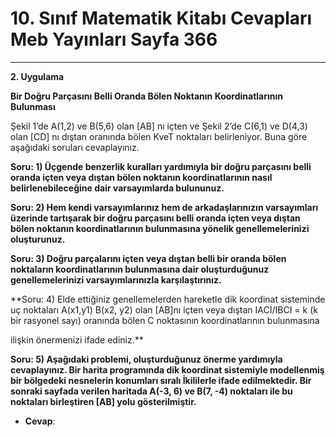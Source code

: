 # 10. Sınıf Matematik Kitabı Cevapları Meb Yayınları Sayfa 366

---

**2. Uygulama**

**Bir Doğru Parçasını Belli Oranda Bölen Noktanın Koordinatlarının Bulunması**

Şekil 1’de A(1,2) ve B(5,6) olan [AB] nı içten ve Şekil 2’de C(6,1) ve D(4,3) olan [CD] nı dıştan oranında bölen KveT noktaları belirleniyor. Buna göre aşağıdaki soruları cevaplayınız.

**Soru: 1) Üçgende benzerlik kuralları yardımıyla bir doğru parçasını belli oranda içten veya dıştan bölen noktanın koordinatlarının nasıl belirlenebileceğine dair varsayımlarda bulununuz.**

**Soru: 2) Hem kendi varsayımlarınız hem de arkadaşlarınızın varsayımları üzerinde tartışarak bir doğru parçasını belli oranda içten veya dıştan bölen noktanın koordinatlarının bulunmasına yönelik genellemelerinizi oluşturunuz.**

**Soru: 3) Doğru parçalarını içten veya dıştan belli bir oranda bölen noktaların koordinatlarının bulunmasına dair oluşturduğunuz genellemelerinizi varsayımlarınızla karşılaştırınız.**

**Soru: 4) Elde ettiğiniz genellemelerden hareketle dik koordinat sisteminde uç noktaları A(x1,y1) B(x2, y2) olan [AB]nı içten veya dıştan IACI/IBCI = k (k bir rasyonel sayı) oranında bölen C noktasının koordinatlarının bulunmasına

 ilişkin önermenizi ifade ediniz.**

**Soru: 5) Aşağıdaki problemi, oluşturduğunuz önerme yardımıyla cevaplayınız. Bir harita programında dik koordinat sistemiyle modellenmiş bir bölgedeki nesnelerin konumları sıralı İkililerle ifade edilmektedir. Bir sonraki sayfada verilen haritada A(-3, 6) ve B(7, -4) noktaları ile bu noktaları birleştiren [AB] yolu gösterilmiştir.**

-   **Cevap**: